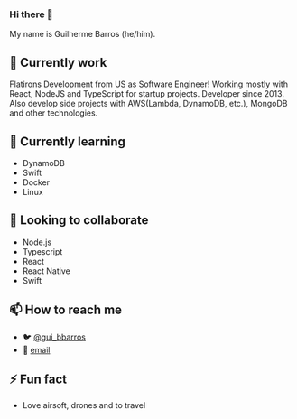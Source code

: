### Hi there 👋

My name is Guilherme Barros (he/him).

## 🔭 Currently work

Flatirons Development from US as Software Engineer!
Working mostly with React, NodeJS and TypeScript for startup projects. Developer since 2013.
Also develop side projects with AWS(Lambda, DynamoDB, etc.), MongoDB and other technologies.

## 🌱 Currently learning

- DynamoDB
- Swift
- Docker
- Linux

## 👯 Looking to collaborate

- Node.js
- Typescript
- React
- React Native
- Swift

## 📫 How to reach me

- 🐦 [@gui_bbarros](https://twitter.com/gui_bbarros)
- 📧 [email](mailto:hello@gbarros.dev)

## ⚡ Fun fact

- Love airsoft, drones and to travel
